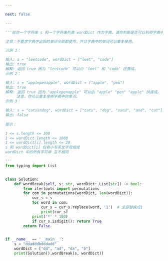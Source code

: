 ```yaml
---

next: false

---
```




<BlogInfo id="1278" title="58.单词拆分" author="白日梦想猿" pv=0 read_times=0 pre_cost_time="0分58秒" category="leetcode" tag_list="['leetcode']" create_time="2022.04.03 19:59:50" update_time="2022.04.07 20:02:02" />

```python
'''给你一个字符串 s 和一个字符串列表 wordDict 作为字典。请你判断是否可以利用字典中出现的单词拼接出 s 。

注意：不要求字典中出现的单词全部都使用，并且字典中的单词可以重复使用。

示例 1：

输入: s = "leetcode", wordDict = ["leet", "code"]
输出: true
解释: 返回 true 因为 "leetcode" 可以由 "leet" 和 "code" 拼接成。
示例 2：

输入: s = "applepenapple", wordDict = ["apple", "pen"]
输出: true
解释: 返回 true 因为 "applepenapple" 可以由 "apple" "pen" "apple" 拼接成。
     注意，你可以重复使用字典中的单词。
示例 3：

输入: s = "catsandog", wordDict = ["cats", "dog", "sand", "and", "cat"]
输出: false
 
提示：

1 <= s.length <= 300
1 <= wordDict.length <= 1000
1 <= wordDict[i].length <= 20
s 和 wordDict[i] 仅有小写英文字母组成
wordDict 中的所有字符串 互不相同

'''
from typing import List


class Solution:
    def wordBreak(self, s: str, wordDict: List[str]) -> bool:
        from itertools import permutations
        for com in permutations(wordDict, len(wordDict)):
            cur_s = s
            for word in com:
                cur_s = cur_s.replace(word, '1')  # 全部替换成1
                print(cur_s)
            print('*' * 100)
            if cur_s.isdigit(): return True
        return False


if __name__ == '__main__':
    s = "ddadddbdddadd"
    wordDict = ["dd", "ad", "da", "b"]
    print(Solution().wordBreak(s, wordDict))

```



<ActionBox />
